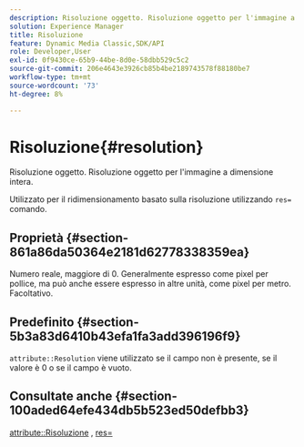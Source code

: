 ```yaml
---
description: Risoluzione oggetto. Risoluzione oggetto per l'immagine a dimensione intera.
solution: Experience Manager
title: Risoluzione
feature: Dynamic Media Classic,SDK/API
role: Developer,User
exl-id: 0f9430ce-65b9-44be-8d0e-58dbb529c5c2
source-git-commit: 206e4643e3926cb85b4be2189743578f88180be7
workflow-type: tm+mt
source-wordcount: '73'
ht-degree: 8%

---
```


# Risoluzione{#resolution}

Risoluzione oggetto. Risoluzione oggetto per l&#39;immagine a dimensione intera.

Utilizzato per il ridimensionamento basato sulla risoluzione utilizzando `res=` comando.

## Proprietà {#section-861a86da50364e2181d62778338359ea}

Numero reale, maggiore di 0. Generalmente espresso come pixel per pollice, ma può anche essere espresso in altre unità, come pixel per metro. Facoltativo.

## Predefinito {#section-5b3a83d6410b43efa1fa3add396196f9}

`attribute::Resolution` viene utilizzato se il campo non è presente, se il valore è 0 o se il campo è vuoto.

## Consultate anche {#section-100aded64efe434db5b523ed50defbb3}

[attribute::Risoluzione](../../../../../../is-api/image-catalog/image-serving-api-ref/c-image-catalog-reference/c-attributes-reference/r-resolution.md#reference-2c066a2cc9b04b4ea0c8ae9476e853b4) , [res=](../../../../../../is-api/http-ref/image-serving-api-ref/c-http-protocol-reference/c-command-reference/r-res.md#reference-3d6fe416801148dea0f786f2b5169e55)
